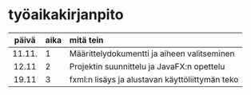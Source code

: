 # työaikakirjanpito

| päivä | aika | mitä tein  |
| :----:|:-----| :-----|
| 11.11. | 1    | Määrittelydokumentti ja aiheen valitseminen |
| 12.11 | 2 | Projektin suunnittelu ja JavaFX:n opettelu |
| 19.11 | 3 | fxml:n lisäys ja alustavan käyttöliittymän teko |
